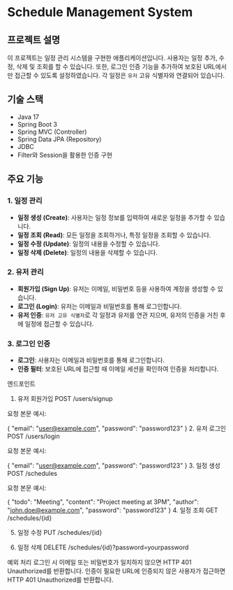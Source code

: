 
# Schedule Management System

## 프로젝트 설명

이 프로젝트는 일정 관리 시스템을 구현한 애플리케이션입니다. 
사용자는 일정 추가, 수정, 삭제 및 조회를 할 수 있습니다. 
또한, 로그인 인증 기능을 추가하여 보호된 URL에서만 접근할 수 있도록 설정하였습니다. 
각 일정은 `유저` 고유 식별자와 연결되어 있습니다.

## 기술 스택

- Java 17
- Spring Boot 3
- Spring MVC (Controller)
- Spring Data JPA (Repository)
- JDBC
- Filter와 Session을 활용한 인증 구현

## 주요 기능

### 1. 일정 관리
- **일정 생성 (Create)**: 사용자는 일정 정보를 입력하여 새로운 일정을 추가할 수 있습니다.
- **일정 조회 (Read)**: 모든 일정을 조회하거나, 특정 일정을 조회할 수 있습니다.
- **일정 수정 (Update)**: 일정의 내용을 수정할 수 있습니다.
- **일정 삭제 (Delete)**: 일정의 내용을 삭제할 수 있습니다.

### 2. 유저 관리
- **회원가입 (Sign Up)**: 유저는 이메일, 비밀번호 등을 사용하여 계정을 생성할 수 있습니다.
- **로그인 (Login)**: 유저는 이메일과 비밀번호를 통해 로그인합니다.
- **유저 인증**: `유저 고유 식별자`로 각 일정과 유저를 연관 지으며, 유저의 인증을 거친 후에 일정에 접근할 수 있습니다.

### 3. 로그인 인증
- **로그인**: 사용자는 이메일과 비밀번호를 통해 로그인합니다.
- **인증 필터**: 보호된 URL에 접근할 때 이메일 세션을 확인하여 인증을 처리합니다.

엔드포인트
1. 유저 회원가입
   POST /users/signup

요청 본문 예시:

{
"email": "user@example.com",
"password": "password123"
}
2. 유저 로그인
   POST /users/login

요청 본문 예시:

{
"email": "user@example.com",
"password": "password123"
}
3. 일정 생성
   POST /schedules

요청 본문 예시:

{
"todo": "Meeting",
"content": "Project meeting at 3PM",
"author": "john.doe@example.com",
"password": "password123"
}
4. 일정 조회
   GET /schedules/{id}

5. 일정 수정
   PUT /schedules/{id}

6. 일정 삭제
   DELETE /schedules/{id}?password=yourpassword

예외 처리
로그인 시 이메일 또는 비밀번호가 일치하지 않으면 HTTP 401 Unauthorized를 반환합니다.
인증이 필요한 URL에 인증되지 않은 사용자가 접근하면 HTTP 401 Unauthorized를 반환합니다.



